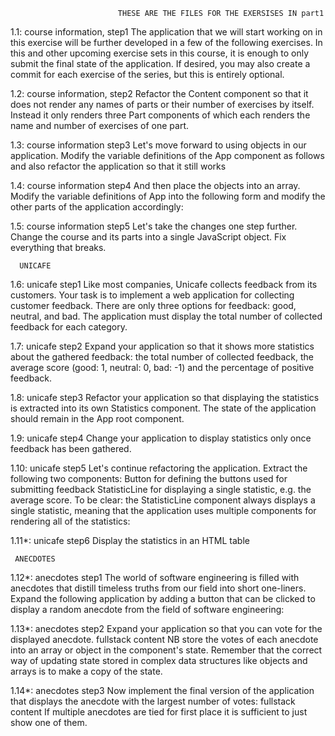 							THESE ARE THE FILES FOR THE EXERSISES IN part1
   1.1: course information, step1
The application that we will start working on in this exercise will be further developed in a few of the following exercises.
In this and other upcoming exercise sets in this course, it is enough to only submit the final state of the application.
If desired, you may also create a commit for each exercise of the series, but this is entirely optional.

1.2: course information, step2
Refactor the Content component so that it does not render any names of parts or their number of exercises by itself.
Instead it only renders three Part components of which each renders the name and number of exercises of one part.

1.3: course information step3
Let's move forward to using objects in our application.
Modify the variable definitions of the App component as follows and also refactor the application so that it still works

1.4: course information step4
And then place the objects into an array. Modify the variable definitions of App into the following form and modify the other parts of the application accordingly:

1.5: course information step5
Let's take the changes one step further. Change the course and its parts into a single JavaScript object. Fix everything that breaks.

	  UNICAFE
1.6: unicafe step1
Like most companies, Unicafe collects feedback from its customers. Your task is to implement a web application for collecting customer feedback. There are only three options for feedback: good, neutral, and bad.
The application must display the total number of collected feedback for each category. 

1.7: unicafe step2
Expand your application so that it shows more statistics about the gathered feedback: the total number of collected feedback,
the average score (good: 1, neutral: 0, bad: -1) and the percentage of positive feedback.

1.8: unicafe step3
Refactor your application so that displaying the statistics is extracted into its own Statistics component. The state of the application should remain in the App root component.

1.9: unicafe step4
Change your application to display statistics only once feedback has been gathered.

1.10: unicafe step5
Let's continue refactoring the application. Extract the following two components:
Button for defining the buttons used for submitting feedback
StatisticLine for displaying a single statistic, e.g. the average score.
To be clear: the StatisticLine component always displays a single statistic, meaning that the application uses multiple components for rendering all of the statistics:
	
1.11*: unicafe step6
Display the statistics in an HTML table


	 ANECDOTES
1.12*: anecdotes step1
The world of software engineering is filled with anecdotes that distill timeless truths from our field into short one-liners.
Expand the following application by adding a button that can be clicked to display a random anecdote from the field of software engineering:

1.13*: anecdotes step2
Expand your application so that you can vote for the displayed anecdote.
fullstack content
NB store the votes of each anecdote into an array or object in the component's state. Remember that the correct way of updating state stored in complex data structures like objects and arrays is to make a copy of the state.

1.14*: anecdotes step3
Now implement the final version of the application that displays the anecdote with the largest number of votes:
fullstack content
If multiple anecdotes are tied for first place it is sufficient to just show one of them.

